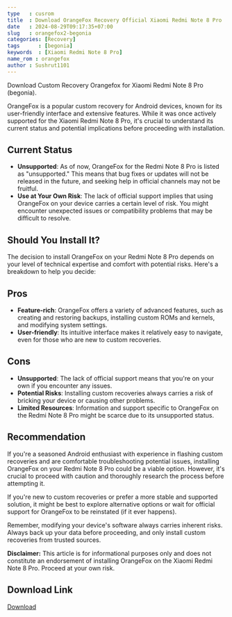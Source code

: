 ```yaml
---
type   : cusrom
title  : Download OrangeFox Recovery Official Xiaomi Redmi Note 8 Pro
date   : 2024-08-29T09:17:35+07:00
slug   : orangefox2-begonia
categories: [Recovery]
tags      : [begonia]
keywords  : [Xiaomi Redmi Note 8 Pro]
name_rom : orangefox
author : Sushrut1101
---
```


Download Custom Recovery Orangefox for Xiaomi Redmi Note 8 Pro (begonia).

OrangeFox is a popular custom recovery for Android devices, known for its user-friendly interface and extensive features. While it was once actively supported for the Xiaomi Redmi Note 8 Pro, it's crucial to understand its current status and potential implications before proceeding with installation.

## Current Status

* **Unsupported**: As of now, OrangeFox for the Redmi Note 8 Pro is listed as "unsupported." This means that bug fixes or updates will not be released in the future, and seeking help in official channels may not be fruitful.
* **Use at Your Own Risk**: The lack of official support implies that using OrangeFox on your device carries a certain level of risk. You might encounter unexpected issues or compatibility problems that may be difficult to resolve.

## Should You Install It?

The decision to install OrangeFox on your Redmi Note 8 Pro depends on your level of technical expertise and comfort with potential risks. Here's a breakdown to help you decide:

## Pros

* **Feature-rich**: OrangeFox offers a variety of advanced features, such as creating and restoring backups, installing custom ROMs and kernels, and modifying system settings.
* **User-friendly**: Its intuitive interface makes it relatively easy to navigate, even for those who are new to custom recoveries.

## Cons

* **Unsupported**: The lack of official support means that you're on your own if you encounter any issues.
* **Potential Risks**: Installing custom recoveries always carries a risk of bricking your device or causing other problems.
* **Limited Resources**: Information and support specific to OrangeFox on the Redmi Note 8 Pro might be scarce due to its unsupported status.

## Recommendation

If you're a seasoned Android enthusiast with experience in flashing custom recoveries and are comfortable troubleshooting potential issues, installing OrangeFox on your Redmi Note 8 Pro could be a viable option. However, it's crucial to proceed with caution and thoroughly research the process before attempting it.

If you're new to custom recoveries or prefer a more stable and supported solution, it might be best to explore alternative options or wait for official support for OrangeFox to be reinstated (if it ever happens).

Remember, modifying your device's software always carries inherent risks. Always back up your data before proceeding, and only install custom recoveries from trusted sources.

**Disclaimer:** This article is for informational purposes only and does not constitute an endorsement of installing OrangeFox on the Xiaomi Redmi Note 8 Pro. Proceed at your own risk.


## Download Link
[Download](https://orangefox.download/device/begonia)

